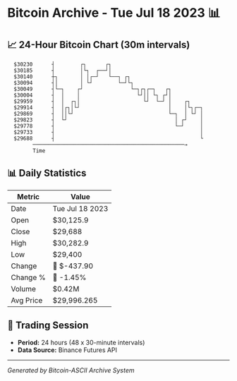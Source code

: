 # Bitcoin Archive - Tue Jul 18 2023 📊

## 📈 24-Hour Bitcoin Chart (30m intervals)

```
  $30230      ┤        ┌┐      ┌┐                              
  $30185      ┤        │└┐  ┌──┘│                              
  $30140      ┼┐       │ │┌─┘   └──┐ ┌┐                        
  $30094      ┤│       │ └┘        └─┘└┐                       
  $30049      ┤└─┐    ┌┘               └─┐┌┐┌─┐   ┌┐           
  $30004      ┤  │    │                  └┘││ └┐ ┌┘│           
  $29959      ┤  │  ┌┐│                    └┘  └─┘ │    ┌┐     
  $29914      ┤  │┌┐│└┘                            │    │└┐┌─┐ 
  $29869      ┤  ││└┘                              └─┐  │ └┘ │ 
  $29823      ┤  └┘                                  │ ┌┘    │ 
  $29778      ┤                                      └─┘     │ 
  $29733      ┤                                              │ 
  $29688      ┤                                              └ 
        ────────────────────────────────────────────────→
        Time
```

## 📊 Daily Statistics

| Metric | Value |
|--------|-------|
| Date | Tue Jul 18 2023 |
| Open | $30,125.9 |
| Close | $29,688 |
| High | $30,282.9 |
| Low | $29,400 |
| Change | 🔴 $-437.90 |
| Change % | 🔴 -1.45% |
| Volume | $0.42M |
| Avg Price | $29,996.265 |

## 📅 Trading Session

- **Period:** 24 hours (48 x 30-minute intervals)
- **Data Source:** Binance Futures API

---
*Generated by Bitcoin-ASCII Archive System*
